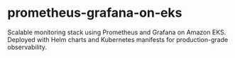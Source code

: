 # prometheus-grafana-on-eks
Scalable monitoring stack using Prometheus and Grafana on Amazon EKS. Deployed with Helm charts and Kubernetes manifests for production-grade observability.
